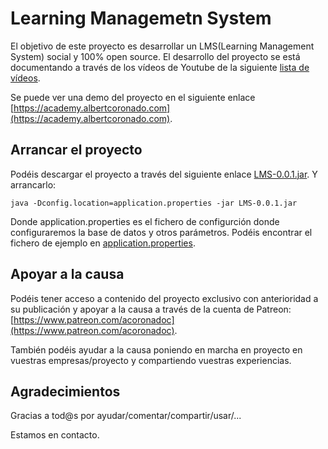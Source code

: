 # Learning Managemetn System
El objetivo de este proyecto es desarrollar un LMS(Learning Management System) social y 100% open source. El desarrollo del proyecto se está documentando a través de los vídeos de Youtube de la siguiente [lista de vídeos](https://www.youtube.com/watch?v=R7qYqM8uExc&list=PLwH0tlWs8nkTdVSXLNtiNKGG3PVE7whMt).

Se puede ver una demo del proyecto en el siguiente enlace [https://academy.albertcoronado.com](https://academy.albertcoronado.com).

## Arrancar el proyecto
Podéis descargar el proyecto a través del siguiente enlace [LMS-0.0.1.jar](https://github.com/acoronadoc/lms/blob/master/build/libs/LMS0-0.0.1.jar?raw=true). Y arrancarlo:

```
java -Dconfig.location=application.properties -jar LMS-0.0.1.jar
```
Donde application.properties es el fichero de configurción donde configuraremos la base de datos y otros parámetros. Podéis encontrar el fichero de ejemplo en [application.properties](https://github.com/acoronadoc/lms/blob/master/src/main/resources/application.properties).

## Apoyar a la causa
Podéis tener acceso a contenido del proyecto exclusivo con anterioridad a su publicación y apoyar a la causa a través de la cuenta de Patreon: [https://www.patreon.com/acoronadoc](https://www.patreon.com/acoronadoc).

También podéis ayudar a la causa poniendo en marcha en proyecto en vuestras empresas/proyecto y compartiendo vuestras experiencias.

## Agradecimientos
Gracias a tod@s por ayudar/comentar/compartir/usar/...

Estamos en contacto.

